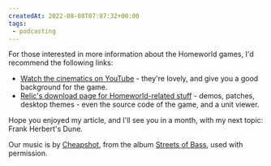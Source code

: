 ```yaml
---
createdAt: 2022-08-08T07:07:32+00:00
tags: 
 - podcasting
---
```

For those interested in more information about the Homeworld games, I'd recommend the following links:

-   [Watch the cinematics on YouTube](http://www.youtube.com/watch?v=yrW4jkQdmjI) - they're lovely, and give you a good background for the game.
-   [Relic's download page for Homeworld-related stuff](http://www.relicnews.com/homeworld/hw-downloads/) - demos, patches, desktop themes - even the source code of the game, and a unit viewer.

Hope you enjoyed my article, and I'll see you in a month, with my next topic: Frank Herbert's Dune.

Our music is by [Cheapshot](http://cheapshot.bandcamp.com/), from the album [Streets of Bass](http://cheapshot.bandcamp.com/album/streets-of-bass), used with permission.